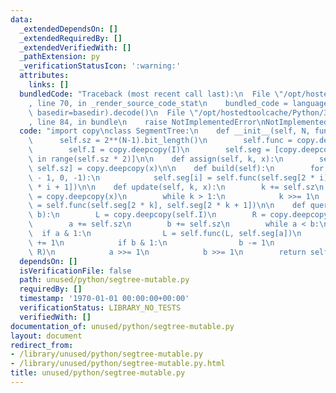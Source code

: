 ```yaml
---
data:
  _extendedDependsOn: []
  _extendedRequiredBy: []
  _extendedVerifiedWith: []
  _pathExtension: py
  _verificationStatusIcon: ':warning:'
  attributes:
    links: []
  bundledCode: "Traceback (most recent call last):\n  File \"/opt/hostedtoolcache/Python/3.8.5/x64/lib/python3.8/site-packages/onlinejudge_verify/documentation/build.py\"\
    , line 70, in _render_source_code_stat\n    bundled_code = language.bundle(stat.path,\
    \ basedir=basedir).decode()\n  File \"/opt/hostedtoolcache/Python/3.8.5/x64/lib/python3.8/site-packages/onlinejudge_verify/languages/python.py\"\
    , line 84, in bundle\n    raise NotImplementedError\nNotImplementedError\n"
  code: "import copy\nclass SegmentTree:\n    def __init__(self, N, func, I):\n  \
    \      self.sz = 2**(N-1).bit_length()\n        self.func = copy.deepcopy(func)\n\
    \        self.I = copy.deepcopy(I)\n        self.seg = [copy.deepcopy(I) for i\
    \ in range(self.sz * 2)]\n\n    def assign(self, k, x):\n        self.seg[k +\
    \ self.sz] = copy.deepcopy(x)\n\n    def build(self):\n        for i in range(self.sz\
    \ - 1, 0, -1):\n            self.seg[i] = self.func(self.seg[2 * i], self.seg[2\
    \ * i + 1])\n\n    def update(self, k, x):\n        k += self.sz\n        self.seg[k]\
    \ = copy.deepcopy(x)\n        while k > 1:\n            k >>= 1\n            self.seg[k]\
    \ = self.func(self.seg[2 * k], self.seg[2 * k + 1])\n\n    def query(self, a,\
    \ b):\n        L = copy.deepcopy(self.I)\n        R = copy.deepcopy(self.I)\n\
    \        a += self.sz\n        b += self.sz\n        while a < b:\n          \
    \  if a & 1:\n                L = self.func(L, self.seg[a])\n                a\
    \ += 1\n            if b & 1:\n                b -= 1\n                R = self.func(self.seg[b],\
    \ R)\n            a >>= 1\n            b >>= 1\n        return self.func(L, R)"
  dependsOn: []
  isVerificationFile: false
  path: unused/python/segtree-mutable.py
  requiredBy: []
  timestamp: '1970-01-01 00:00:00+00:00'
  verificationStatus: LIBRARY_NO_TESTS
  verifiedWith: []
documentation_of: unused/python/segtree-mutable.py
layout: document
redirect_from:
- /library/unused/python/segtree-mutable.py
- /library/unused/python/segtree-mutable.py.html
title: unused/python/segtree-mutable.py
---
```

